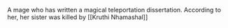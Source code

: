 A mage who has written a magical teleportation dissertation. According to her, her sister was killed by [[Kruthi Nhamashal]]

